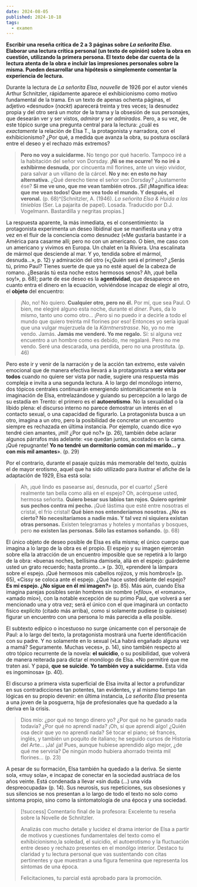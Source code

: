 ```yaml
---
date: 2024-08-05
published: 2024-10-18
tags:
  - examen
---
```



__Escribir una reseña crítica de 2 a 3 páginas sobre _La señorita Elsa_. Elaborar una lectura crítica personal (un texto de opinión) sobre la obra en cuestión, utilizando la primera persona. El texto debe dar cuenta de la lectura atenta de la obra e incluir las impresiones personales sobre la misma. Pueden desarrollar una hipótesis o simplemente comentar la experiencia de lectura.__

Durante la lectura de *La señorita Elsa*, *nouvelle* de 1926 por el autor vienés Arthur Schnitzler, rápidamente aparece el exhibicionismo como motivo fundamental de la trama. En un texto de apenas ochenta páginas, el adjetivo «desnudo» (*nackt*) aparecerá treinta y tres veces; la desnudez propia y del otro será un motor de la trama y la obsesión de sus personajes, que desearán ver y ser vistos, *admirar* y ser *admirados*. Pero, a su vez, de este tópico surge una pregunta central para la lectura: ¿cuál es *exactamente* la relación de Elsa T., la protagonista y narradora, con el exhibicionismo? ¿Por qué, a medida que avanza la obra, su postura oscilará entre el deseo y el rechazo más extremos?
>**Pero no voy a suicidarme.** No tengo por qué hacerlo. Tampoco iré a la habitación del señor von Dorsday. **¡Ni se me ocurre! Yo no iré a exhibirme desnuda**, por cincuenta mil florines, ante un viejo vividor, para salvar a un villano de la cárcel. **No y no: en esto no hay alternativa.** ¿Qué derecho tiene el señor von Dorsday? ¿Justamente ése? **Si me ve uno, que me vean también otros. ¡Sí! ¡Magnífica idea: que me vean todos! Que me vea todo el mundo. Y después, el veronal.** (p. 68)^[Schnitzler, A. (1946). _La señorita Elsa & Huida a las tinieblas_ (Ser. La pajarita de papel). Losada. Traducido por D.J. Vogelmann. Bastardilla y negritas propias.] 

La respuesta aparente, la más inmediata, es el consentimiento: la protagonista experimenta un deseo libidinal que se manifiesta una y otra vez en el fluir de la conciencia como desnudez («Me gustaría bastante ir a América para casarme allí; pero no con un americano. O bien, me caso con un americano y vivimos en Europa. Un chalet en la Riviera. Una escalinata de mármol que desciende al mar. Y yo, tendida sobre el mármol, desnuda…», p. 12) y admiración del otro («¿Quién será el primero? ¿Serás tú, primo Paul? Tienes suerte de que ya no esté aquel de la cabeza de romano. ¿Besarás tú esta noche estos hermosos senos? Ah, ¡qué bella soy!», p. 68); parte de ese deseo es la **agentividad**, que desaparece en cuanto entra el dinero en la ecuación, volviéndose incapaz de elegir al otro, el **objeto** del encuentro:
>¡No, no! No quiero. **Cualquier otro, pero no él.** Por mí, que sea Paul. O bien, me elegiré alguno esta noche, durante el _diner_. Pues, da lo mismo, tanto uno como otro… ¡Pero si no puedo ir a decirle a todo el mundo que quiero treinta mil florines por eso! Entonces yo sería igual que una vulgar mujerzuela de la _Kärntnerstrasse_. No, yo no me vendo. Jamás. **Jamás me venderé. Yo me regalo.** Sí: si alguna vez encuentro a un hombre como es debido, me regalaré. Pero no me vendo. Seré una descarada, una perdida, pero no una prostituta. (p. 46)

Pero este ir y venir de la narración y de la acción tan extremo, este vaivén emocional que de manera efectiva llevará a la protagonista a **ser vista por todos** cuando no quiere ser vista por nadie, sugiere una respuesta más compleja e invita a una segunda lectura.
A lo largo del monólogo interno, dos tópicos centrales continuarán emergiendo sintomáticamente en la imaginación de Elsa, entrelazándose y guiando su percepción a lo largo de su estadía en Trento: el primero es el **autoerotismo**. No la sexualidad o la líbido plena: el discurso interno no parece demostrar un interés en el contacto sexual, o una capacidad de figurarlo. La protagonista busca a un otro, imagina a un otro, pero la posibilidad de concretar un encuentro siempre es rechazada en última instancia. Por ejemplo, cuando dice «yo tendré cien amantes, ¡mil! ¿Por qué no?» (p. 26), también debe aclarar algunos párrafos más adelante: «se quedan juntos, acostados en la cama. ¡Qué repugnante! **Yo no tendré un dormitorio común con mi marido… y con mis mil amantes**». (p. 29) 

Por el contrario, durante el pasaje quizás más memorable del texto, quizás el de mayor erotismo, aquel que ha sido utilizado para ilustrar el afiche de la adaptación de 1929, Elsa está sola:
>Ah, ¡qué lindo es pasearse así, desnuda, por el cuarto! ¿Seré realmente tan bella como allá en el espejo? Oh, acérquese usted, hermosa señorita. **Quiero besar sus labios tan rojos. Quiero oprimir sus pechos contra mi pecho.** ¡Qué lástima que esté entre nosotras el cristal, el frío cristal! **Qué bien nos entenderíamos nosotras. ¿No es cierto? No necesitaríamos a nadie más. Y tal vez ni siquiera existan otras personas.** Existen telegramas y hoteles y montañas y bosques, pero **no existen las personas. Sólo las estamos soñando.** (p. 68)

El único objeto de deseo posible de Elsa es ella misma; el único cuerpo que imagina a lo largo de la obra es el propio. El espejo y su imagen ejercerán sobre ella la atracción de un encuentro imposible que se repetirá a lo largo de la obra: «buenas noches, bellísima damisela, allá en el espejo: guárdeme usted un grato recuerdo; hasta pronto…» (p. 30), «prenderé la lámpara sobre el espejo. ¡Qué hermosos mis cabellos rojizos, y mis hombros!» (p. 65), «Cissy se coloca ante el espejo. ¿Qué hace usted delante del espejo? **Es mi espejo. ¿No sigue en él mi imagen?**» (p. 85). Más aún, cuando Elsa imagina parejas posibles serán hombres sin nombre («*filou*», el «romano», «amado mío»), con la notable excepción de su primo Paul, que volverá a ser mencionado una y otra vez; será el único con el que imaginará un contacto físico explícito (citado más arriba), como si solamente pudiese (o quisiese) figurar un encuentro con una persona lo más parecida a ella posible. 

El subtexto edípico o incestuoso no surge únicamente con el personaje de Paul: a lo largo del texto, la protagonista mostrará una fuerte identificación con su padre. Y no solamente en lo sexual («La habrá engañado alguna vez a mamá? Seguramente. Muchas veces», p. 14), sino también respecto al otro tópico recurrente de la novela: **el suicidio**, o su posibilidad, que volverá de manera reiterada para dictar el monólogo de Elsa. «No permitiré que me traten así. Y papá, **que se suicide**. **Yo también voy a suicidarme.** Esta vida es ingominosa» (p. 40).

El discurso a primera vista superficial de Elsa invita al lector a profundizar en sus contradicciones tan potentes, tan evidentes, y al mismo tiempo tan lógicas en su propio devenir: en última instancia, _La señorita Elsa_ presenta a una joven de la posguerra, hija de profesionales que ha quedado a la deriva en la crisis.

>Dios mío: ¿por qué no tengo dinero yo? ¿Por qué no he ganado nada todavía? ¿Por qué no aprendí nada? ¡Oh, sí que aprendí algo! ¿Quién osa decir que yo no aprendí nada? Sé tocar el piano; sé francés, inglés, y también un poquito de italiano; he seguido cursos de Historia del Arte… ¡Ja! ¡ja! Pues, aunque hubiese aprendido algo mejor, ¿de qué me serviría? De ningún modo hubiera ahorrado treinta mil florines… (p. 23)

A pesar de su formación, Elsa también ha quedado a la deriva. Se siente sola, «muy sola», e incapaz de conectar en la sociedad austríaca de los años veinte. Está condenada a llevar «sin duda (…) una vida despreocupada» (p. 14). Sus neurosis, sus repeticiones, sus obsesiones y sus silencios se nos presentan a lo largo de todo el texto no solo como síntoma propio, sino como la sintomatología de una época y una sociedad.

>[!success] Comentario final de la profesora:
>Excelente tu reseña sobre la Novelle de Schnitzler. 
>
>Analizás con mucho detalle y lucidez el drama interior de Elsa a partir de motivos y cuestiones fundamentales del texto como el exhibicionismo,la soledad, el suicidio, el autoerotismo y la fluctuación entre deseo y rechazo presentes en el monólgo interior. Destaco tu claridad y tu lectura personal que vas sustentando con citas pertinentes y que muestran a una figura femenina que representa los síntomas de una época.
>
>Felicitaciones, tu parcial está aprobado para la promoción.
